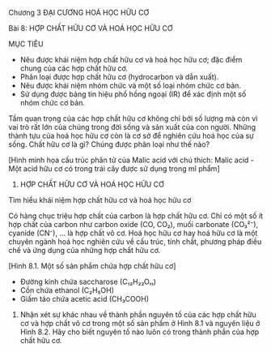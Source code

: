 Chương 3
ĐẠI CƯƠNG HOÁ HỌC HỮU CƠ

Bài 8: HỢP CHẤT HỮU CƠ VÀ HOÁ HỌC HỮU CƠ

MỤC TIÊU
- Nêu được khái niệm hợp chất hữu cơ và hoá học hữu cơ; đặc điểm chung của các hợp chất hữu cơ.
- Phân loại được hợp chất hữu cơ (hydrocarbon và dẫn xuất).
- Nêu được khái niệm nhóm chức và một số loại nhóm chức cơ bản.
- Sử dụng được bảng tin hiệu phổ hồng ngoại (IR) để xác định một số nhóm chức cơ bản.

Tầm quan trọng của các hợp chất hữu cơ không chỉ bởi số lượng mà còn vì vai trò rất lớn của chúng trong đời sống và sản xuất của con người. Những thành tựu của hoá học hữu cơ còn là cơ sở để nghiên cứu hoá học của sự sống. Chất hữu cơ là gì? Chúng được phân loại như thế nào?

[Hình minh họa cấu trúc phân tử của Malic acid với chú thích: Malic acid - Một acid hữu cơ có trong trái cây được sử dụng trong mĩ phẩm]

1. HỢP CHẤT HỮU CƠ VÀ HOÁ HỌC HỮU CƠ

Tìm hiểu khái niệm hợp chất hữu cơ và hoá học hữu cơ

Có hàng chục triệu hợp chất của carbon là hợp chất hữu cơ. Chỉ có một số ít hợp chất của carbon như carbon oxide (CO, CO₂), muối carbonate (CO₃²⁻), cyanide (CN⁻), ... là hợp chất vô cơ. Hoá học hữu cơ hay hoá hữu cơ là một chuyên ngành hoá học nghiên cứu về cấu trúc, tính chất, phương pháp điều chế và ứng dụng của những hợp chất hữu cơ.

[Hình 8.1. Một số sản phẩm chứa hợp chất hữu cơ]
- Đường kính chứa saccharose (C₁₂H₂₂O₁₁)
- Cồn chứa ethanol (C₂H₅OH)
- Giấm táo chứa acetic acid (CH₃COOH)

1. Nhận xét sự khác nhau về thành phần nguyên tố của các hợp chất hữu cơ và hợp chất vô cơ trong một số sản phẩm ở Hình 8.1 và nguyên liệu ở Hình 8.2. Hãy cho biết nguyên tố nào luôn có trong thành phần của hợp chất hữu cơ.